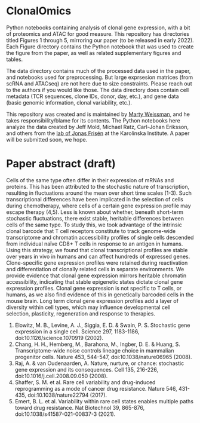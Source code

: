 # ClonalOmics

Python notebooks containing analysis of clonal gene expression, with a bit of proteomics and ATAC for good measure.  This repository has directories titled Figures 1 through 5, mirroring our paper (to be released in early 2022).  Each Figure directory contains the Python notebook that was used to create the figure from the paper, as well as related supplementary figures and tables.  

The data directory contains much of the processed data used in the paper, and notebooks used for preprocessing.  But large exprsesion matrices (from scRNA and ATACseq) are not here due to size constraints.  Please reach out to the authors if you would like those.  The data directory does contain cell metadata (TCR sequences, clone IDs, donor, day, etc.), and gene data (basic genomic information, clonal variability, etc.).  

This repository was created and is maintained by [Marty Weissman](http://martyweissman.com), and he takes responsibility/blame for its contents.  The Python notebooks here analyze the data created by Jeff Mold, Michael Ratz, Carl-Johan Eriksson, and others from the [lab of Jonas Frisén](https://ki.se/en/cmb/jonas-frisens-group) at the Karolinska Institute.  A paper will be submitted soon, we hope.

# Paper abstract (draft)

Cells of the same type often differ in their expression of mRNAs and proteins. This has been attributed to the stochastic nature of transcription, resulting in fluctuations around the mean over short time scales (1-3). Such transcriptional differences have been implicated in the selection of cells during chemotherapy, where cells of a certain gene expression profile may escape therapy (4,5). Less is known about whether, beneath short-term stochastic fluctuations, there exist stable, heritable differences between cells of the same type. To study this, we took advantage of the intrinsic clonal barcode that T cell receptors constitute to track genome-wide transcriptome and chromatin accessibility profiles of single cells descended from individual naïve CD8+ T cells in response to an antigen in humans. Using this strategy, we found that clonal transcriptional profiles are stable over years in vivo in humans and can affect hundreds of expressed genes. Clone-specific gene expression profiles were retained during reactivation and differentiation of clonally related cells in separate environments. We provide evidence that clonal gene expression mirrors heritable chromatin accessibility, indicating that stable epigenetic states dictate clonal gene expression profiles. Clonal gene expression is not specific to T cells, or humans, as we also find evidence of this in genetically barcoded cells in the mouse brain. Long term clonal gene expression profiles add a layer of diversity within cell types, which may influence developmental cell selection, plasticity, regeneration and response to therapies.

1.	Elowitz, M. B., Levine, A. J., Siggia, E. D. & Swain, P. S. Stochastic gene expression in a single cell. Science 297, 1183-1186, doi:10.1126/science.1070919 (2002).
2.	Chang, H. H., Hemberg, M., Barahona, M., Ingber, D. E. & Huang, S. Transcriptome-wide noise controls lineage choice in mammalian progenitor cells. Nature 453, 544-547, doi:10.1038/nature06965 (2008).
3.	Raj, A. & van Oudenaarden, A. Nature, nurture, or chance: stochastic gene expression and its consequences. Cell 135, 216-226, doi:10.1016/j.cell.2008.09.050 (2008).
4.	Shaffer, S. M. et al. Rare cell variability and drug-induced reprogramming as a mode of cancer drug resistance. Nature 546, 431-435, doi:10.1038/nature22794 (2017).
5.	Emert, B. L. et al. Variability within rare cell states enables multiple paths toward drug resistance. Nat Biotechnol 39, 865-876, doi:10.1038/s41587-021-00837-3 (2021).

